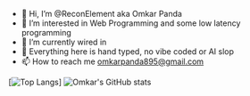 - 👋 Hi, I’m @ReconElement aka Omkar Panda
- 👀 I’m interested in Web Programming and some low latency programming
- 🌱 I’m currently wired in
- 💞️ Everything here is hand typed, no vibe coded or AI slop
- 📫 How to reach me omkarpanda895@gmail.com

<!---
ReconElement/ReconElement is a ✨ special ✨ repository because its `README.md` (this file) appears on your GitHub profile.
You can click the Preview link to take a look at your changes.
--->
[![Top Langs](https://github-readme-stats.vercel.app/api/top-langs/?username=ReconElement&layout=pie)]
![Omkar's GitHub stats](https://github-readme-stats.vercel.app/api?username=ReconElement&show_icons=true&theme=radical)
